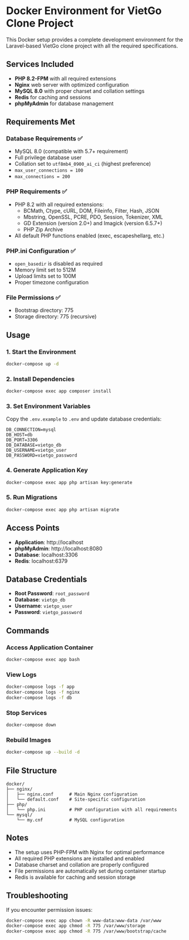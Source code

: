 # Docker Environment for VietGo Clone Project

This Docker setup provides a complete development environment for the Laravel-based VietGo clone project with all the required specifications.

## Services Included

- **PHP 8.2-FPM** with all required extensions
- **Nginx** web server with optimized configuration
- **MySQL 8.0** with proper charset and collation settings
- **Redis** for caching and sessions
- **phpMyAdmin** for database management

## Requirements Met

### Database Requirements ✅
- MySQL 8.0 (compatible with 5.7+ requirement)
- Full privilege database user
- Collation set to `utf8mb4_0900_ai_ci` (highest preference)
- `max_user_connections = 100`
- `max_connections = 200`

### PHP Requirements ✅
- PHP 8.2 with all required extensions:
  - BCMath, Ctype, cURL, DOM, Fileinfo, Filter, Hash, JSON
  - Mbstring, OpenSSL, PCRE, PDO, Session, Tokenizer, XML
  - GD Extension (version 2.0+) and Imagick (version 6.5.7+)
  - PHP Zip Archive
- All default PHP functions enabled (exec, escapeshellarg, etc.)

### PHP.ini Configuration ✅
- `open_basedir` is disabled as required
- Memory limit set to 512M
- Upload limits set to 100M
- Proper timezone configuration

### File Permissions ✅
- Bootstrap directory: 775
- Storage directory: 775 (recursive)

## Usage

### 1. Start the Environment
```bash
docker-compose up -d
```

### 2. Install Dependencies
```bash
docker-compose exec app composer install
```

### 3. Set Environment Variables
Copy the `.env.example` to `.env` and update database credentials:
```
DB_CONNECTION=mysql
DB_HOST=db
DB_PORT=3306
DB_DATABASE=vietgo_db
DB_USERNAME=vietgo_user
DB_PASSWORD=vietgo_password
```

### 4. Generate Application Key
```bash
docker-compose exec app php artisan key:generate
```

### 5. Run Migrations
```bash
docker-compose exec app php artisan migrate
```

## Access Points

- **Application**: http://localhost
- **phpMyAdmin**: http://localhost:8080
- **Database**: localhost:3306
- **Redis**: localhost:6379

## Database Credentials

- **Root Password**: `root_password`
- **Database**: `vietgo_db`
- **Username**: `vietgo_user`
- **Password**: `vietgo_password`

## Commands

### Access Application Container
```bash
docker-compose exec app bash
```

### View Logs
```bash
docker-compose logs -f app
docker-compose logs -f nginx
docker-compose logs -f db
```

### Stop Services
```bash
docker-compose down
```

### Rebuild Images
```bash
docker-compose up --build -d
```

## File Structure

```
docker/
├── nginx/
│   ├── nginx.conf      # Main Nginx configuration
│   └── default.conf    # Site-specific configuration
├── php/
│   └── php.ini         # PHP configuration with all requirements
└── mysql/
    └── my.cnf          # MySQL configuration
```

## Notes

- The setup uses PHP-FPM with Nginx for optimal performance
- All required PHP extensions are installed and enabled
- Database charset and collation are properly configured
- File permissions are automatically set during container startup
- Redis is available for caching and session storage

## Troubleshooting

If you encounter permission issues:
```bash
docker-compose exec app chown -R www-data:www-data /var/www
docker-compose exec app chmod -R 775 /var/www/storage
docker-compose exec app chmod -R 775 /var/www/bootstrap/cache
```
